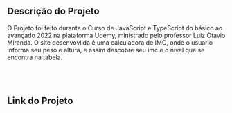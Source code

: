 <h2>Descrição do Projeto</h2>
O Projeto foi feito durante o Curso de JavaScript e TypeScript do básico ao avançado 2022 na plataforma Udemy, ministrado pelo professor Luiz Otavio Miranda. O site desenvovlida é uma calculadora de IMC, onde o usuario informa seu peso e altura, e assim descobre seu imc e o nível que se encontra na tabela.
<br>
<br>
<br>
<br>
<h2>Link do Projeto</h2>
